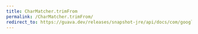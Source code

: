 ```yaml
---
title: CharMatcher.trimFrom
permalink: /CharMatcher.trimFrom/
redirect_to: https://guava.dev/releases/snapshot-jre/api/docs/com/google/common/base/CharMatcher.html#trimFrom-java.lang.CharSequence-
---
```

